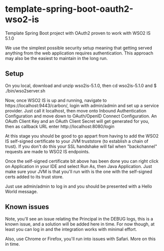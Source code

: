 # template-spring-boot-oauth2-wso2-is
Template Spring Boot project with OAuth2 proven to work with WSO2 IS 5.1.0

We use the simplest possible security setup meaning that getting served anything from the web application requires authentication. This approach
may also be the easiest to maintain in the long run.

## Setup

On you local, download and unzip wso2is-5.1.0, then cd wso2is-5.1.0 and $ ./bin/wso2server.sh

Now, once WSO2 IS is up and running, navigate to https://localhost:9443/carbon/, login with admin/admin and set up a service provider. Just call it 
localhost, then move onto Inbound Authentication Configuration and move down to OAuth/OpenID Connect Configuration. An OAuth Client Key and an OAuth
Client Secret will get generated for you, then as callback URL enter http://localhost:8080/login

At this stage you should be good to go appart from having to add the WSO2 IS self-signed certificate to your JVM truststore (to establish a chain 
of trust). If you don't do this your SSL handshake will fail when "backchannel" requests are made to WSO2 IS endpoints.

Once the self-signed certificate bit above has been done you can right click on Application in your IDE and select Run As, then Java Application. Just
make sure your JVM is that you'll run with is the one with the self-signed certs added to its trust store.

Just use admin/admin to log in and you should be presented with a Hello World message.

## Known issues

Note, you'll see an issue relating the Principal in the DEBUG logs, this is a known issue, and a solution will be added here in time. For now though, at least you can log in and the integration works with minimal effort.

Also, use Chrome or Firefox, you'll run into issues with Safari. More on this in time.

